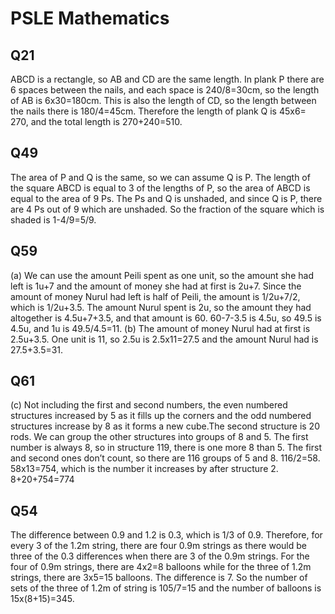 # PSLE Mathematics

## Q21

ABCD is a rectangle, so AB and CD are the same length. In plank P there are 6 spaces between the nails, and each space is 240/8=30cm, so the length of AB is 6x30=180cm. This is also the length of CD, so the length between the nails there is 180/4=45cm. Therefore the length of plank Q is 45x6= 270, and the total length is 270+240=510.

## Q49

The area of P and Q is the same, so we can assume Q is P. The length of the square ABCD is equal to 3 of the lengths of P, so the area of ABCD is equal to the area of 9 Ps. The Ps and Q is unshaded, and since Q is P, there are 4 Ps out of 9 which are unshaded. So the fraction of the square which is shaded is 1-4/9=5/9.

## Q59

(a) We can use the amount Peili spent as one unit, so the amount she had left is 1u+7 and the amount of money she had at first is 2u+7. Since the amount of money Nurul had left is half of Peili, the amount is 1/2u+7/2, which is 1/2u+3.5. The amount Nurul spent is 2u, so the amount they had altogether is 4.5u+7+3.5, and that amount is 60. 60-7-3.5 is 4.5u, so 49.5 is 4.5u, and 1u is 49.5/4.5=11.
(b) The amount of money Nurul had at first is 2.5u+3.5. One unit is 11, so 2.5u is 2.5x11=27.5 and the amount Nurul had is 27.5+3.5=31.

## Q61

(c) Not including the first and second numbers, the even numbered structures increased by 5 as it fills up the corners and the odd numbered structures increase by 8 as it forms a new cube.The second structure is 20 rods. We can group the other structures into groups of 8 and 5. The first number is always 8, so in structure 119, there is one more 8 than 5. The first and second ones don’t count, so there are 116 groups of 5 and 8. 116/2=58. 58x13=754, which is the number it increases by after structure 2. 8+20+754=774
  
## Q54

The difference between 0.9 and 1.2 is 0.3, which is 1/3 of 0.9. Therefore, for every 3 of the 1.2m string, there are four 0.9m strings as there would be three of the 0.3 differences when there are 3 of the 0.9m strings. For the four of 0.9m strings, there are 4x2=8 balloons while for the three of 1.2m strings, there are 3x5=15 balloons. The difference is 7. So the number of sets of the three of 1.2m of string is 105/7=15 and the number of balloons is 15x(8+15)=345.